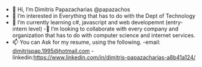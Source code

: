 - 👋 Hi, I’m Dimitris Papazacharias @papazachos
- 👀 I’m interested in Everything that has to do with the Dept of Technology
- 🌱 I’m currently learning c#, javascript and web developemnt (entry-intern level)
-👀 I’m looking to collaborate with every company and organization that has to do with computer science and internet services.
- 📫 You can Ask for my resume, using the following.
-email: dimitrispap.1995@hotmail.com 
-linkedin:https://www.linkedin.com/in/dimitris-papazacharias-a8b41a124/
